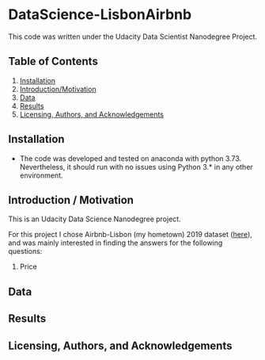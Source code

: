 # DataScience-LisbonAirbnb

This code was written under the Udacity Data Scientist Nanodegree Project.


## Table of Contents

1. [Installation](#Installation)
2. [Introduction/Motivation](#Introduction)
3. [Data](#Data)
4. [Results](#Results)
5. [Licensing, Authors, and Acknowledgements](#Licensing)

## Installation <a name="Installation"></a>
* The code was developed and tested on anaconda with python 3.73. Nevertheless, it should run with no issues using Python 3.* in any other environment.

## Introduction / Motivation <a name="Introduction"></a>
This is an Udacity Data Science Nanodegree project.

For this project I chose Airbnb-Lisbon (my hometown) 2019 dataset ([here](http://insideairbnb.com/get-the-data.html)), and was mainly interested in finding the answers for the following questions:
1. Price 

## Data <a name="Data"></a>

## Results <a name="Results"></a>

## Licensing, Authors, and Acknowledgements <a name="Licensing"></a>

